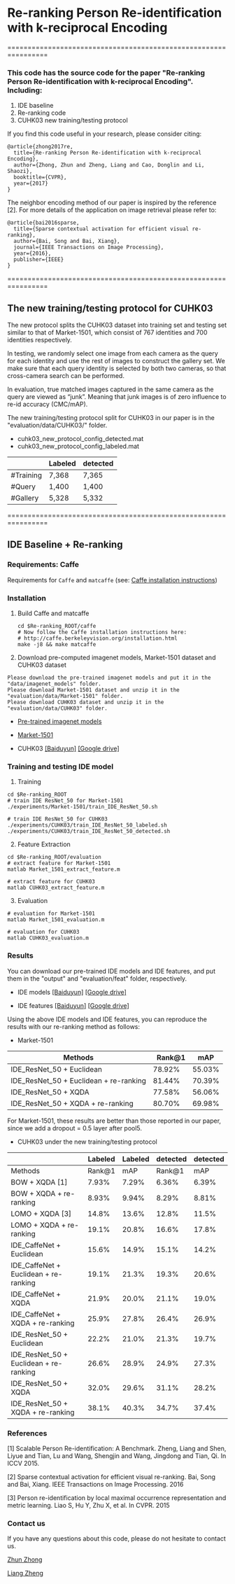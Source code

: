 # Re-ranking Person Re-identification with k-reciprocal Encoding 
================================================================

### This code has the source code for the paper "Re-ranking Person Re-identification with k-reciprocal Encoding". Including:
1. IDE baseline
2. Re-ranking code
3. CUHK03 new training/testing protocol

If you find this code useful in your research, please consider citing:

    @article{zhong2017re,
      title={Re-ranking Person Re-identification with k-reciprocal Encoding},
      author={Zhong, Zhun and Zheng, Liang and Cao, Donglin and Li, Shaozi},
      booktitle={CVPR},
      year={2017}
    }
    
The neighbor encoding method of our paper is inspired by the reference [2]. For more details of the application on image retrieval please refer to:

    @article{bai2016sparse,
      title={Sparse contextual activation for efficient visual re-ranking},
      author={Bai, Song and Bai, Xiang},
      journal={IEEE Transactions on Image Processing},
      year={2016},
      publisher={IEEE}
    }
    
================================================================ 
## The new training/testing protocol for CUHK03

The new protocol splits the CUHK03 dataset into training set and testing set similar to that of Market-1501, which consist of 767 identities and 700 identities respectively. 

In testing, we randomly select one image from each camera as the query for each identity and use the rest of images to construct the gallery set. We make sure that each query identity is selected by both two cameras, so that cross-camera search can be performed.

In evaluation, true matched images captured in the same camera as the query are viewed as “junk”.  Meaning that junk images is of zero influence to re-id accuracy (CMC/mAP).

The new training/testing protocol split for CUHK03 in our paper is in the "evaluation/data/CUHK03/" folder.
- cuhk03_new_protocol_config_detected.mat
- cuhk03_new_protocol_config_labeled.mat


| |  Labeled | detected|
| -------| -----  | ----  |
|#Training |  7,368 | 7,365|  
|#Query      | 1,400 | 1,400|
|#Gallery      | 5,328 | 5,332|

================================================================
## IDE Baseline + Re-ranking

### Requirements: Caffe

Requirements for `Caffe` and `matcaffe` (see: [Caffe installation instructions](http://caffe.berkeleyvision.org/installation.html))

### Installation
1. Build Caffe and matcaffe
    ```Shell
    cd $Re-ranking_ROOT/caffe
    # Now follow the Caffe installation instructions here:
    # http://caffe.berkeleyvision.org/installation.html
    make -j8 && make matcaffe
    ```
    
2. Download pre-computed imagenet models, Market-1501 dataset and CUHK03 dataset
  ```Shell
  Please download the pre-trained imagenet models and put it in the "data/imagenet_models" folder.
  Please download Market-1501 dataset and unzip it in the "evaluation/data/Market-1501" folder. 
  Please download CUHK03 dataset and unzip it in the "evaluation/data/CUHK03" folder.
  ```
  
- [Pre-trained imagenet models](https://pan.baidu.com/s/1o7YZT8Y)
  
- [Market-1501](https://pan.baidu.com/s/1ntIi2Op)

- CUHK03 [[Baiduyun]](https://pan.baidu.com/s/1o8txURK) [[Google drive]](https://drive.google.com/open?id=0B7TOZKXmIjU3OUhfd3BPaVRHZVE)

### Training and testing IDE model

1. Training 
  ```Shell
  cd $Re-ranking_ROOT
  # train IDE ResNet_50 for Market-1501
  ./experiments/Market-1501/train_IDE_ResNet_50.sh
  
  # train IDE ResNet_50 for CUHK03
  ./experiments/CUHK03/train_IDE_ResNet_50_labeled.sh
  ./experiments/CUHK03/train_IDE_ResNet_50_detected.sh
  ```
2. Feature Extraction
  ```Shell
  cd $Re-ranking_ROOT/evaluation
  # extract feature for Market-1501
  matlab Market_1501_extract_feature.m
  
  # extract feature for CUHK03
  matlab CUHK03_extract_feature.m
  ```
  
3. Evaluation
  ```Shell
  # evaluation for Market-1501
  matlab Market_1501_evaluation.m
    
  # evaluation for CUHK03
  matlab CUHK03_evaluation.m
  ``` 
  
### Results
You can download our pre-trained IDE models and IDE features, and put them in the "output"  and "evaluation/feat" folder, respectively. 

- IDE models [[Baiduyun]](https://pan.baidu.com/s/1jHVj2C2) [[Google drive]](https://drive.google.com/open?id=0B7TOZKXmIjU3ZTNsWGt3azcxUUU)

- IDE features [[Baiduyun]](https://pan.baidu.com/s/1c1TtKcw) [[Google drive]](https://drive.google.com/open?id=0B7TOZKXmIjU3ODhaRm8yN2QzRHc)

Using the above IDE models and IDE features, you can reproduce the results with our re-ranking method as follows:

- Market-1501

|Methods |   Rank@1 | mAP|
| --------   | -----  | ----  |
|IDE_ResNet_50  + Euclidean | 78.92% | 55.03%|
|IDE_ResNet_50  + Euclidean + re-ranking | 81.44% | 70.39%|
|IDE_ResNet_50  + XQDA      | 77.58% | 56.06%|
|IDE_ResNet_50  + XQDA + re-ranking     | 80.70% | 69.98%|

For Market-1501, these results are better than those reported in our paper, since we add a dropout = 0.5 layer after pool5.

- CUHK03 under  the new training/testing protocol

| |  Labeled | Labeled|  detected | detected|
| -------| -----  | ----  |----  |----  |
|Methods |  Rank@1 | mAP|  Rank@1 | mAP|
|BOW  + XQDA [1]      | 7.93% | 7.29%|6.36% | 6.39%|
|BOW  + XQDA + re-ranking     | 8.93% | 9.94%|8.29% | 8.81%|
|LOMO  + XQDA [3]      | 14.8% | 13.6%|12.8% | 11.5%|
|LOMO  + XQDA + re-ranking     | 19.1% | 20.8%|16.6% | 17.8%|
|IDE_CaffeNet  + Euclidean | 15.6% | 14.9%|  15.1% | 14.2%|
|IDE_CaffeNet  + Euclidean + re-ranking | 19.1% | 21.3%|19.3% | 20.6%|
|IDE_CaffeNet  + XQDA      | 21.9% | 20.0%|21.1% | 19.0%|
|IDE_CaffeNet  + XQDA + re-ranking     | 25.9% | 27.8%|26.4% | 26.9%|
|IDE_ResNet_50  + Euclidean | 22.2% | 21.0%|21.3% | 19.7%|
|IDE_ResNet_50  + Euclidean + re-ranking | 26.6% | 28.9%|24.9% | 27.3%|
|IDE_ResNet_50  + XQDA      | 32.0% | 29.6%|31.1% | 28.2%|
|IDE_ResNet_50  + XQDA + re-ranking     | 38.1% | 40.3%|34.7% | 37.4%|

### References

[1] Scalable Person Re-identification: A Benchmark. Zheng, Liang and Shen, Liyue and Tian, Lu and Wang, Shengjin and Wang, Jingdong and Tian, Qi. In ICCV 2015.

[2] Sparse contextual activation for efficient visual re-ranking. Bai, Song and Bai, Xiang. IEEE Transactions on Image Processing. 2016

[3] Person re-identification by local maximal occurrence representation and metric learning. Liao S, Hu Y, Zhu X, et al. In CVPR. 2015
### Contact us

If you have any questions about this code, please do not hesitate to contact us.

[Zhun Zhong](http://zhunzhong.site)

[Liang Zheng](http://liangzheng.com.cn)
